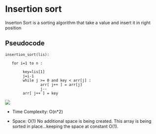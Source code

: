 # Insertion sort 
Inserton Sort is a sorting algorithm that take a value and insert it in right position 

## Pseudocode
```
insertion_sort(lis):
    
   for i=1 to n :

        key=lis[1]
        j=i-1
        while j >= 0 and key < arr[j] : 
                arr[ j++ ] = arr[j] 
                j--
        arr[ j++ ] = key

```
![](../../../assets/insertion_sort.jpg)

- Time Complexity: O(n*2)

- Space: O(1)
 No additional space is being created. This array is being sorted in place…keeping the space at constant O(1).
